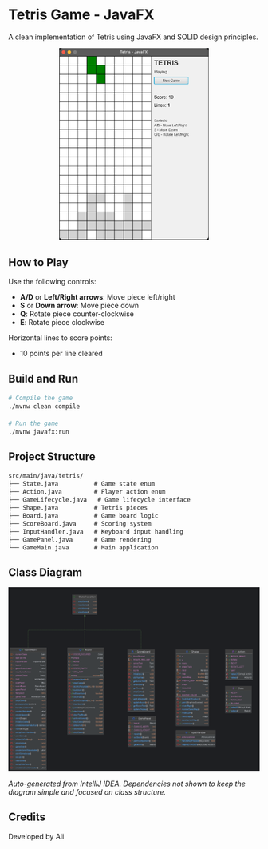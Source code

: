 # Tetris Game - JavaFX

A clean implementation of Tetris using JavaFX and SOLID design principles.

<div align="center">
  <img src="src/main/resources/assets/appss.png" alt="Tetris Game Screenshot" width="300"/>
</div>

## How to Play

Use the following controls:
- **A/D** or **Left/Right arrows**: Move piece left/right
- **S** or **Down arrow**: Move piece down
- **Q**: Rotate piece counter-clockwise
- **E**: Rotate piece clockwise

Horizontal lines to score points:
- 10 points per line cleared

## Build and Run

```bash
# Compile the game
./mvnw clean compile

# Run the game
./mvnw javafx:run
```

## Project Structure

```
src/main/java/tetris/
├── State.java          # Game state enum
├── Action.java         # Player action enum  
├── GameLifecycle.java   # Game lifecycle interface
├── Shape.java          # Tetris pieces
├── Board.java          # Game board logic
├── ScoreBoard.java     # Scoring system
├── InputHandler.java   # Keyboard input handling
├── GamePanel.java      # Game rendering
└── GameMain.java       # Main application
```

## Class Diagram

![UML Class Diagram](src/main/resources/assets/UML.png)

*Auto-generated from IntelliJ IDEA. Dependencies not shown to keep the diagram simple and focused on class structure.*

## Credits

Developed by Ali
